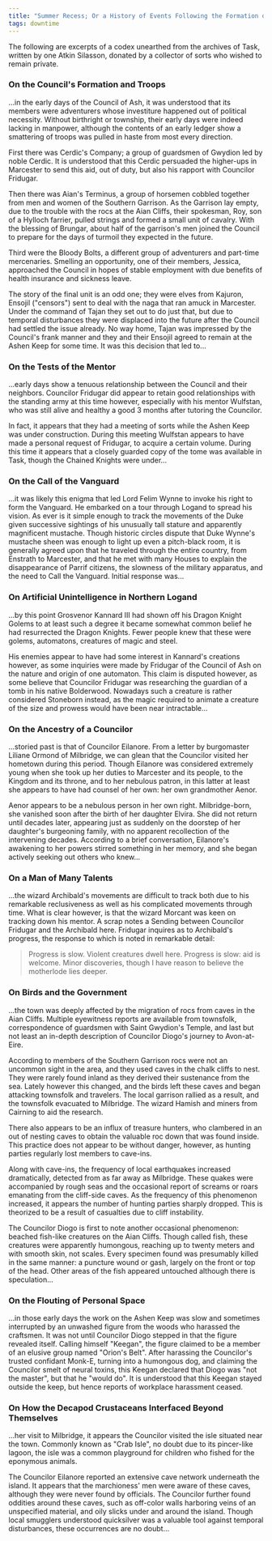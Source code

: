 ```yaml
---
title: "Summer Recess; Or a History of Events Following the Formation of the Council of Ash, after Machswmna in the Year 776 and up To, but Not Exceeding the Solstice, in Particular Those Events of Lesser and Greater Import Witnessed and Recorded by Council-Members, Such That Their Service to the Kingdom of Logand in Matters of State and Security Shall Not Go Unrewarded by Those That Follow in Their Footsteps and Those Who Benefit from This Diligence. A Humble Listicle of Services to the Marsh of Marcester."
tags: downtime
---
```


The following are excerpts of a codex unearthed from the archives of Task,
written by one Atkin Silasson,
donated by a collector of sorts who wished to remain private.

### On the Council's Formation and Troops

...in the early days of the Council of Ash,
it was understood that its members were adventurers
whose investiture happened out of political necessity.
Without birthright or township,
their early days were indeed lacking in manpower,
although the contents of an early ledger show
a smattering of troops was pulled in haste from most every direction.

First there was Cerdic's Company;
a group of guardsmen of Gwydion led by noble Cerdic.
It is understood that this Cerdic persuaded the higher-ups in Marcester to send this aid,
out of duty,
but also his rapport with Councilor Fridugar.

Then there was Aian's Terminus,
a group of horsemen cobbled together from men and women of the Southern Garrison.
As the Garrison lay empty,
due to the trouble with the rocs at the Aian Cliffs,
their spokesman, Roy,
son of a Hylloch farrier,
pulled strings and formed a small unit of cavalry.
With the blessing of Brungar,
about half of the garrison's men joined the Council to prepare
for the days of turmoil they expected in the future.

Third were the Bloody Bolts,
a different group of adventurers and part-time mercenaries.
Smelling an opportunity,
one of their members, Jessica,
approached the Council in hopes of stable employment
with due benefits of health insurance and sickness leave.

The story of the final unit is an odd one;
they were elves from Kajuron,
Ensojil ("censors") sent to deal with the naga that ran amuck in Marcester.
Under the command of Tajan they set out to do just that,
but due to temporal disturbances they were displaced into the future
after the Council had settled the issue already.
No way home,
Tajan was impressed by the Council's frank manner
and they and their Ensojil agreed to remain at the Ashen Keep for some time.
It was this decision that led to...

### On the Tests of the Mentor

...early days show a tenuous relationship between the Council and their neighbors.
Councilor Fridugar did appear to retain good relationships with the standing army at this time however,
especially with his mentor Wulfstan,
who was still alive and healthy a good 3 months after tutoring the Councilor.

In fact, it appears that they had a meeting of sorts while the Ashen Keep was under construction.
During this meeting Wulfstan appears to have made a personal request of Fridugar,
to acquire a certain volume.
During this time it appears that a closely guarded copy of the tome was available in Task,
though the Chained Knights were under...

### On the Call of the Vanguard

...it was likely this enigma that led Lord Felim Wynne to invoke his right to form the Vanguard.
He embarked on a tour through Logand to spread his vision.
As ever is it simple enough to track the movements of the Duke
given successive sightings of his unusually tall stature and apparently magnificent mustache.
Though historic circles dispute that Duke Wynne's mustache sheen was enough to light up even a pitch-black room,
it is generally agreed upon that he traveled through the entire country,
from Enstrath to Marcester,
and that he met with many Houses to explain the disappearance of Parrif citizens,
the slowness of the military apparatus,
and the need to Call the Vanguard.
Initial response was...

### On Artificial Unintelligence in Northern Logand

...by this point Grosvenor Kannard III had shown off his Dragon Knight Golems
to at least such a degree it became somewhat common belief he had resurrected the Dragon Knights.
Fewer people knew that these were golems, automatons, creatures of magic and steel.

His enemies appear to have had some interest in Kannard's creations however,
as some inquiries were made by Fridugar of the Council of Ash on the nature and origin of one automaton.
This claim is disputed however,
as some believe that Councilor Fridugar was researching the guardian of a tomb in his native Bolderwood.
Nowadays such a creature is rather considered Stoneborn instead,
as the magic required to animate a creature of the size and prowess
would have been near intractable...

### On the Ancestry of a Councilor

...storied past is that of Councilor Eilanore.
From a letter by burgomaster Liliane Ormond of Milbridge,
we can glean that the Councilor visited her hometown during this period.
Though Eilanore was considered extremely young when she took up her duties
to Marcester and its people,
to the Kingdom and its throne,
and to her nebulous patron,
in this latter at least she appears to have had counsel of her own:
her own grandmother Aenor.

Aenor appears to be a nebulous person in her own right.
Milbridge-born, she vanished soon after the birth of her daughter Elvira.
She did not return until decades later,
appearing just as suddenly on the doorstep of her daughter's burgeoning family,
with no apparent recollection of the intervening decades.
According to a brief conversation,
Eilanore's awakening to her powers stirred something in her memory,
and she began actively seeking out others who knew...

### On a Man of Many Talents

...the wizard Archibald's movements are difficult to track
both due to his remarkable reclusiveness
as well as his complicated movements through time.
What is clear however,
is that the wizard Morcant was keen on tracking down his mentor.
A scrap notes a Sending between Councilor Fridugar and the Archibald here.
Fridugar inquires as to Archibald's progress,
the response to which is noted in remarkable detail:

> Progress is slow.
> Violent creatures dwell here.
> Progress is slow: aid is welcome.
> Minor discoveries,
> though I have reason to believe the motherlode lies deeper.

### On Birds and the Government

...the town was deeply affected by the migration of rocs from caves in the Aian Cliffs.
Multiple eyewitness reports are available
from townsfolk,
correspondence of guardsmen with Saint Gwydion's Temple,
and last but not least an in-depth description of Councilor Diogo's journey to Avon-at-Eire.

According to members of the Southern Garrison rocs were not an uncommon sight in the area,
and they used caves in the chalk cliffs to nest.
They were rarely found inland
as they derived their sustenance from the sea.
Lately however this changed,
and the birds left these caves and began attacking townsfolk and travelers.
The local garrison rallied as a result,
and the townsfolk evacuated to Milbridge.
The wizard Hamish and miners from Cairning to aid the research.

There also appears to be an influx of treasure hunters,
who clambered in an out of nesting caves to obtain the valuable roc down that was found inside.
This practice does not appear to be without danger,
however, as hunting parties regularly lost members to cave-ins.

Along with cave-ins,
the frequency of local earthquakes increased dramatically,
detected from as far away as Milbridge.
These quakes were accompanied by rough seas
and the occasional report of screams or roars emanating from the cliff-side caves.
As the frequency of this phenomenon increased,
it appears the number of hunting parties sharply dropped.
This is theorized to be a result of casualties due to cliff instability.

The Councilor Diogo is first to note another occasional phenomenon:
beached fish-like creatures on the Aian Cliffs.
Though called fish,
these creatures were apparently humongous,
reaching up to twenty meters and with smooth skin, not scales.
Every specimen found was presumably killed in the same manner:
a puncture wound or gash,
largely on the front or top of the head.
Other areas of the fish appeared untouched
although there is speculation...

### On the Flouting of Personal Space

...in those early days the work on the Ashen Keep was slow
and sometimes interrupted by an unwashed figure from the woods
who harassed the craftsmen.
It was not until Councilor Diogo stepped in that the figure revealed itself.
Calling himself "Keegan",
the figure claimed to be a member of an elusive group named "Orion's Belt".
After harassing the Councilor's trusted confidant Monk-E,
turning into a humongous dog,
and claiming the Councilor smelt of neural toxins,
this Keegan declared that Diogo was "not the master",
but that he "would do".
It is understood that this Keegan stayed outside the keep,
but hence reports of workplace harassment ceased.

### On How the Decapod Crustaceans Interfaced Beyond Themselves

...her visit to Milbridge,
it appears the Councilor visited the isle situated near the town.
Commonly known as "Crab Isle",
no doubt due to its pincer-like lagoon,
the isle was a common playground for children
who fished for the eponymous animals.

The Councilor Eilanore reported an extensive cave network underneath the island.
It appears that the marchioness' men were aware of these caves,
although they were never found by officials.
The Councilor further found oddities around these caves,
such as off-color walls harboring veins of an unspecified material,
and oily slicks under and around the island.
Though local smugglers understood quicksilver was a valuable tool against temporal disturbances,
these occurrences are no doubt...
